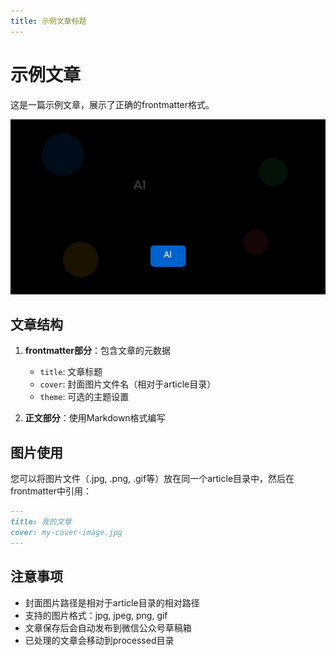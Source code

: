 ```yaml
---
title: 示例文章标题
---
```


# 示例文章

这是一篇示例文章，展示了正确的frontmatter格式。

<img src="cover-image.jpg" alt="示例图片" />

## 文章结构

1. **frontmatter部分**：包含文章的元数据
   - `title`: 文章标题
   - `cover`: 封面图片文件名（相对于article目录）
   - `theme`: 可选的主题设置

2. **正文部分**：使用Markdown格式编写

## 图片使用

您可以将图片文件（.jpg, .png, .gif等）放在同一个article目录中，然后在frontmatter中引用：

```markdown
---
title: 我的文章
cover: my-cover-image.jpg
---
```

## 注意事项

- 封面图片路径是相对于article目录的相对路径
- 支持的图片格式：jpg, jpeg, png, gif
- 文章保存后会自动发布到微信公众号草稿箱
- 已处理的文章会移动到processed目录 